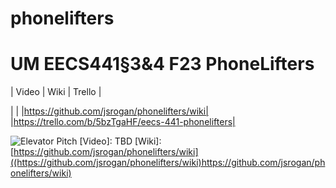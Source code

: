 # phonelifters

# UM EECS441§3&4 F23 PhoneLifters

| Video  |  Wiki |  Trello  |

| | |https://github.com/jsrogan/phonelifters/wiki| |https://trello.com/b/5bzTgaHF/eecs-441-phonelifters|

![Elevator Pitch](<img width="845" alt="image" src="https://user-images.githubusercontent.com/jsrogan/phonelifters/blob/main/docs/elevator%20pitch.png">)
[Video]: TBD
[Wiki]: [https://github.com/jsrogan/phonelifters/wiki]((https://github.com/jsrogan/phonelifters/wiki)https://github.com/jsrogan/phonelifters/wiki)

